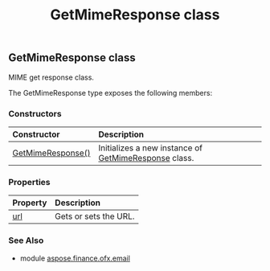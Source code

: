 ﻿---
title: GetMimeResponse class
second_title: Aspose.Finance for Python via .NET API References
description: 
type: docs
weight: 20
url: /python-net/aspose.finance.ofx.email/getmimeresponse/
is_root: false
---

## GetMimeResponse class

MIME get response class.



The GetMimeResponse type exposes the following members:

### Constructors
| Constructor | Description |
| :- | :- |
| [GetMimeResponse()](/finance/python-net/aspose.finance.ofx.email/getmimeresponse/__init__/#) | Initializes a new instance of [GetMimeResponse](/finance/python-net/aspose.finance.ofx.email/getmimeresponse) class. |


### Properties
| Property | Description |
| :- | :- |
| [url](/finance/python-net/aspose.finance.ofx.email/getmimeresponse/url) | Gets or sets the URL. |


### See Also

* module [aspose.finance.ofx.email](../)
